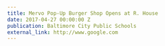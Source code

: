 ```yaml
---
title: Mervo Pop-Up Burger Shop Opens at R. House
date: 2017-04-27 00:00:00 Z
publication: Baltimore City Public Schools
external_link: http://www.google.com
---
```


